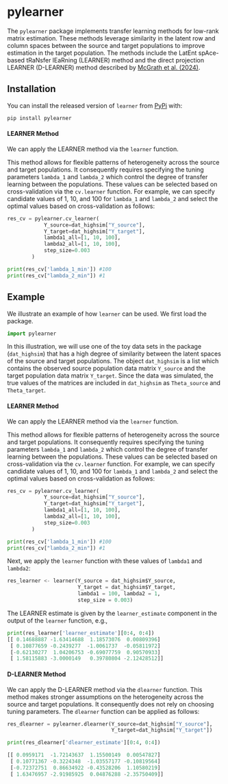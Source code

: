 # pylearner

The `pylearner` package implements transfer learning methods for low-rank
matrix estimation. These methods leverage similarity in the latent row
and column spaces between the source and target populations to improve
estimation in the target population. The methods include the LatEnt
spAce-based tRaNsfer lEaRning (LEARNER) method and the direct projection
LEARNER (D-LEARNER) method described by [McGrath et
al. (2024)](https://doi.org/10.48550/arXiv.2412.20605).

## Installation

You can install the released version of `learner` from
[PyPi](https://pypi.org/project/pylearner/) with:

```python
pip install pylearner
```
#### LEARNER Method

We can apply the LEARNER method via the `learner` function.

This method allows for flexible patterns of heterogeneity across the
source and target populations. It consequently requires specifying the
tuning parameters `lambda_1` and `lambda_2` which control the degree of
transfer learning between the populations. These values can be selected
based on cross-validation via the `cv.learner` function. For example, we
can specify candidate values of 1, 10, and 100 for `lambda_1` and
`lambda_2` and select the optimal values based on cross-validation as
follows:

```python
res_cv = pylearner.cv_learner(
            Y_source=dat_highsim["Y_source"],
            Y_target=dat_highsim["Y_target"],
            lambda1_all=[1, 10, 100],
            lambda2_all=[1, 10, 100],
            step_size=0.003
        )

print(res_cv['lambda_1_min']) #100
print(res_cv["lambda_2_min"]) #1
```
## Example

We illustrate an example of how `learner` can be used. We first load the
package.

```python
import pylearner
```

In this illustration, we will use one of the toy data sets in the
package (`dat_highsim`) that has a high degree of similarity between the
latent spaces of the source and target populations. The object
`dat_highsim` is a list which contains the observed source population
data matrix `Y_source` and the target population data matrix `Y_target`.
Since the data was simulated, the true values of the matrices are
included in `dat_highsim` as `Theta_source` and `Theta_target`.

#### LEARNER Method

We can apply the LEARNER method via the `learner` function.

This method allows for flexible patterns of heterogeneity across the
source and target populations. It consequently requires specifying the
tuning parameters `lambda_1` and `lambda_2` which control the degree of
transfer learning between the populations. These values can be selected
based on cross-validation via the `cv.learner` function. For example, we
can specify candidate values of 1, 10, and 100 for `lambda_1` and
`lambda_2` and select the optimal values based on cross-validation as
follows:

```python
res_cv = pylearner.cv_learner(
            Y_source=dat_highsim["Y_source"],
            Y_target=dat_highsim["Y_target"],
            lambda1_all=[1, 10, 100],
            lambda2_all=[1, 10, 100],
            step_size=0.003
        )

print(res_cv['lambda_1_min']) #100
print(res_cv["lambda_2_min"]) #1
```

Next, we apply the `learner` function with these values of `lambda1`
and `lambda2`:

```python
res_learner <- learner(Y_source = dat_highsim$Y_source, 
                       Y_target = dat_highsim$Y_target,
                       lambda1 = 100, lambda2 = 1, 
                       step_size = 0.003)
```

The LEARNER estimate is given by the `learner_estimate` component in the
output of the `learner` function, e.g.,

```python
print(res_learner['learner_estimate'][0:4, 0:4])
[[ 0.14688887 -1.63414688  1.18573076  0.00809396]
 [ 0.10877659 -0.2439277  -1.0061737  -0.05811972]
 [-0.62130277  1.04206753 -0.69077759  0.90570933]
 [ 1.58115883 -3.0000149   0.39780804 -2.12428512]]
```

#### D-LEARNER Method

We can apply the D-LEARNER method via the `dlearner` function. This
method makes stronger assumptions on the heterogeneity across the source
and target populations. It consequently does not rely on choosing tuning
parameters. The `dlearner` function can be applied as follows:

```python
res_dlearner = pylearner.dlearner(Y_source=dat_highsim["Y_source"],
                                  Y_target=dat_highsim["Y_target"])

print(res_dlearner['dlearner_estimate'][0:4, 0:4])

[[ 0.0959171  -1.72143637  1.15500149  0.00547827]
 [ 0.10771367 -0.3224348  -1.03557177 -0.10819564]
 [-0.72372751  0.86634922 -0.43528206  1.10580219]
 [ 1.63476957 -2.91985925  0.04876288 -2.35750409]]
```



